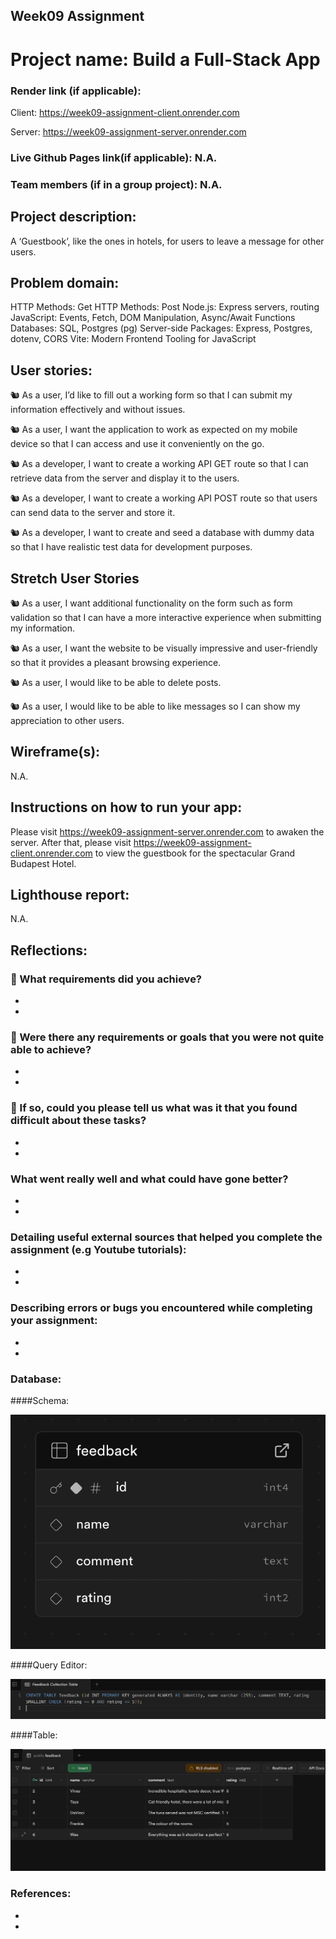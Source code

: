 ## Week09 Assignment

# Project name: Build a Full-Stack App

### Render link (if applicable):

Client: https://week09-assignment-client.onrender.com

Server: https://week09-assignment-server.onrender.com

### Live Github Pages link(if applicable): N.A.

### Team members (if in a group project): N.A.

## Project description:

A ‘Guestbook’, like the ones in hotels, for users to leave a message for other users.

## Problem domain:

HTTP Methods: Get
HTTP Methods: Post
Node.js: Express servers, routing
JavaScript: Events, Fetch, DOM Manipulation, Async/Await Functions
Databases: SQL, Postgres (pg)
Server-side Packages: Express, Postgres, dotenv, CORS
Vite: Modern Frontend Tooling for JavaScript

## User stories:

🐿️ As a user, I’d like to fill out a working form so that I can submit my information effectively and without issues.

🐿️ As a user, I want the application to work as expected on my mobile device so that I can access and use it conveniently on the go.

🐿️ As a developer, I want to create a working API GET route so that I can retrieve data from the server and display it to the users.

🐿️ As a developer, I want to create a working API POST route so that users can send data to the server and store it.

🐿️ As a developer, I want to create and seed a database with dummy data so that I have realistic test data for development purposes.

## Stretch User Stories

🐿️ As a user, I want additional functionality on the form such as form validation so that I can have a more interactive experience when submitting my information.

🐿️ As a user, I want the website to be visually impressive and user-friendly so that it provides a pleasant browsing experience.

🐿️ As a user, I would like to be able to delete posts.

🐿️ As a user, I would like to be able to like messages so I can show my appreciation to other users.

## Wireframe(s):

N.A.

## Instructions on how to run your app:

Please visit https://week09-assignment-server.onrender.com to awaken the server. After that, please visit https://week09-assignment-client.onrender.com to view the guestbook for the spectacular Grand Budapest Hotel.

## Lighthouse report:

N.A.

## Reflections:

### 🎯 What requirements did you achieve?

-
-

### 🎯 Were there any requirements or goals that you were not quite able to achieve?

-
-

### 🎯 If so, could you please tell us what was it that you found difficult about these tasks?

-
-

### What went really well and what could have gone better?

-
-

### Detailing useful external sources that helped you complete the assignment (e.g Youtube tutorials):

-
-

### Describing errors or bugs you encountered while completing your assignment:

-
-

### Database:

####Schema:

![Database Schema](https://raw.githubusercontent.com/vinay019/Week09-Assignment/refs/heads/main/client/src/assets/DB%20Schema.png)

####Query Editor:

![Database Query Editor](https://raw.githubusercontent.com/vinay019/Week09-Assignment/refs/heads/main/client/src/assets/DB%20Query%20Editor.png)

####Table:

![Database Table](https://raw.githubusercontent.com/vinay019/Week09-Assignment/refs/heads/main/client/src/assets/DB%20Table.png)

### References:

-
-
